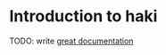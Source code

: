 # Introduction to haki

TODO: write [great documentation](http://jacobian.org/writing/what-to-write/)
